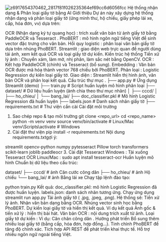 ![z6917654370462_2817f81f026235364ef69cc6d6056fcc](https://github.com/user-attachments/assets/5d618a40-9dc5-4d9c-954e-0430c5f00c9d)
Hệ thống nhận dạng & Phân loại giấy tờ bằng AI
Giới thiệu
Dự án này xây dựng hệ thống nhận dạng và phân loại giấy tờ (ứng minh thư, hộ chiếu, giấy phép lái xe, cấp, hóa đơn, vv) dựa trên:

OCR (Nhận dạng ký tự quang học) : trích xuất văn bản từ ảnh giấy tờ bằng PaddleOCR và Tesseract .
PhoBERT : mô hình ngôn ngữ tiếng Việt để sinh vector đặc trưng cho văn bản.
Hồi quy logistic : phân loại văn bản giấy tờ dựa trên nhúng PhoBERT.
Streamlit : giao diện web trực quan để người dùng tải ảnh, xem kết quả OCR và loại giấy tờ dự kiến.
Kiến trúc hệ thống
Tiền xử lý ảnh : Chuyển xám, làm mờ, nhị phân, làm sắc nét bằng OpenCV.
OCR : Kết hợp PaddleOCR (chính) và Tesseract (bổ sung).
Embedding : Văn bản OCR được mã hóa thành vector 768 chiều bởi PhoBERT.
Phân loại : Logistic Regression dự kiến ​​loại giấy tờ.
Giao diện : Streamlit hiển thị hình ảnh, văn bản OCR và phân loại kết quả.
Cấu trúc thư mục
.
├── app.py               # Ứng dụng Streamlit (demo)
├── train.py             # Script huấn luyện mô hình phân loại
├── dataset/             # Dữ liệu huấn luyện (ảnh chia theo thư mục nhãn)
│   ├── cccd/
│   ├── ho_chieu/
│   └── bang_lai/
├── doc_classifier.pkl   # Mô hình Logistic Regression đã huấn luyện
├── labels.json          # Danh sách nhãn giấy tờ
├── requirements.txt     # Thư viện cần cài
Cài đặt môi trường
1. Sao chép repo & tạo môi trường
git clone <repo_url>
cd <repo_name>
python -m venv venv
source venv/bin/activate   # Linux/Mac
venv\Scripts\activate    # Windows
2. Cài đặt thư viện
pip install -r requirements.txt
Nội dung requirements.txtgợi ý:

streamlit
opencv-python
numpy
pytesseract
Pillow
torch
transformers
scikit-learn
joblib
paddleocr
3. Cài đặt Tesseract
Windows : Tải xuống Tesseract OCR
Linux/Mac :
sudo apt install tesseract-ocr
Huấn luyện mô hình
Chuẩn bị dữ liệu theo cấu trúc:

dataset/
├── cccd/        # ảnh Căn cước công dân
├── ho_chieu/    # ảnh Hộ chiếu
└── bang_lai/    # ảnh Bằng lái xe
Chạy tập lệnh đào tạo:

python train.py
Kết quả:
doc_classifier.pkl: mô hình Logistic Regression đã được huấn luyện.
labels.json: danh sách nhãn tương ứng.
Chạy ứng dụng
streamlit run app.py
Tải ảnh giấy tờ ( .jpg, .jpeg, .png).
Hệ thống sẽ:
Tiền xử lý ảnh.
Nhận văn bản dạng bằng OCR.
Nhúng vector sinh học bằng PhoBERT.
Dự kiến ​​loại giấy tờ và hiển thị kết quả.
Ví dụ kết quả
Ảnh gốc & tiền xử lý : hiển thị bài hát.
Văn bản OCR : nội dung trích xuất từ ​​ảnh.
Loại giấy tờ dự kiến ​​: Ví dụ: Căn chân công dân .
Hướng phát triển
Bổ sung thêm nhiều loại giấy tờ (bằng cấp, hóa đơn, hợp đồng...).
Tinh chỉnh PhoBERT để tăng độ chính xác.
Tích hợp API REST để phát triển khai thực tế.
Hỗ trợ nhiều ngôn ngữ ngoài tiếng Việt.
